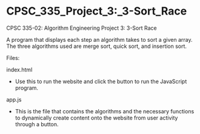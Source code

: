 # CPSC_335_Project_3:_3-Sort_Race
CPSC 335-02: Algorithm Engineering
Project 3: 3-Sort Race

A program that displays each step an algorithm takes to sort a given array. The three algorithms used are merge sort, quick sort, and insertion sort. 

Files:

index.html
  - Use this to run the website and click the button to run the JavaScript program.

app.js
  - This is the file that contains the algorithms and the necessary functions to dynamically create content onto the website from user activity through a button. 
